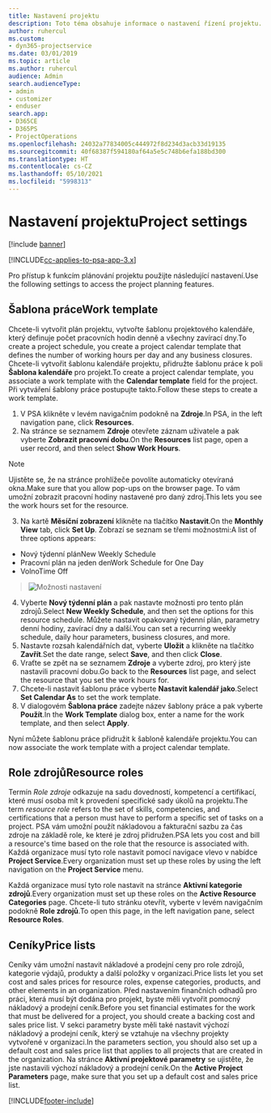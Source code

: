 ```yaml
---
title: Nastavení projektu
description: Toto téma obsahuje informace o nastavení řízení projektu.
author: ruhercul
ms.custom:
- dyn365-projectservice
ms.date: 03/01/2019
ms.topic: article
ms.author: ruhercul
audience: Admin
search.audienceType:
- admin
- customizer
- enduser
search.app:
- D365CE
- D365PS
- ProjectOperations
ms.openlocfilehash: 24032a77834005c444972f8d234d3acb33d19135
ms.sourcegitcommit: 40f68387f594180af64a5e5c748b6efa188bd300
ms.translationtype: HT
ms.contentlocale: cs-CZ
ms.lasthandoff: 05/10/2021
ms.locfileid: "5998313"
---
```

# <a name="project-settings"></a><span data-ttu-id="c5410-103">Nastavení projektu</span><span class="sxs-lookup"><span data-stu-id="c5410-103">Project settings</span></span>

[!include [banner](../includes/psa-now-project-operations.md)]

[!INCLUDE[cc-applies-to-psa-app-3.x](../includes/cc-applies-to-psa-app-3x.md)]

<span data-ttu-id="c5410-104">Pro přístup k funkcím plánování projektu použijte následující nastavení.</span><span class="sxs-lookup"><span data-stu-id="c5410-104">Use the following settings to access the project planning features.</span></span>

## <a name="work-template"></a><span data-ttu-id="c5410-105">Šablona práce</span><span class="sxs-lookup"><span data-stu-id="c5410-105">Work template</span></span>

<span data-ttu-id="c5410-106">Chcete-li vytvořit plán projektu, vytvořte šablonu projektového kalendáře, který definuje počet pracovních hodin denně a všechny zavírací dny.</span><span class="sxs-lookup"><span data-stu-id="c5410-106">To create a project schedule, you create a project calendar template that defines the number of working hours per day and any business closures.</span></span> <span data-ttu-id="c5410-107">Chcete-li vytvořit šablonu kalendáře projektu, přidružte šablonu práce k poli **Šablona kalendáře** pro projekt.</span><span class="sxs-lookup"><span data-stu-id="c5410-107">To create a project calendar template, you associate a work template with the **Calendar template** field for the project.</span></span> <span data-ttu-id="c5410-108">Při vytváření šablony práce postupujte takto.</span><span class="sxs-lookup"><span data-stu-id="c5410-108">Follow these steps to create a work template.</span></span>

1. <span data-ttu-id="c5410-109">V PSA klikněte v levém navigačním podokně na **Zdroje**.</span><span class="sxs-lookup"><span data-stu-id="c5410-109">In PSA, in the left navigation pane, click **Resources**.</span></span> 
2. <span data-ttu-id="c5410-110">Na stránce se seznamem **Zdroje** otevřete záznam uživatele a pak vyberte **Zobrazit pracovní dobu**.</span><span class="sxs-lookup"><span data-stu-id="c5410-110">On the **Resources** list page, open a user record, and then select **Show Work Hours**.</span></span>

  > [!NOTE]
  > <span data-ttu-id="c5410-111">Ujistěte se, že na stránce prohlížeče povolíte automaticky otevíraná okna.</span><span class="sxs-lookup"><span data-stu-id="c5410-111">Make sure that you allow pop-ups on the browser page.</span></span> <span data-ttu-id="c5410-112">To vám umožní zobrazit pracovní hodiny nastavené pro daný zdroj.</span><span class="sxs-lookup"><span data-stu-id="c5410-112">This lets you see the work hours set for the resource.</span></span>
  
3. <span data-ttu-id="c5410-113">Na kartě **Měsíční zobrazení** klikněte na tlačítko **Nastavit**.</span><span class="sxs-lookup"><span data-stu-id="c5410-113">On the **Monthly View** tab, click **Set Up**.</span></span> <span data-ttu-id="c5410-114">Zobrazí se seznam se třemi možnostmi:</span><span class="sxs-lookup"><span data-stu-id="c5410-114">A list of three options appears:</span></span> 

  - <span data-ttu-id="c5410-115">Nový týdenní plán</span><span class="sxs-lookup"><span data-stu-id="c5410-115">New Weekly Schedule</span></span>
  - <span data-ttu-id="c5410-116">Pracovní plán na jeden den</span><span class="sxs-lookup"><span data-stu-id="c5410-116">Work Schedule for One Day</span></span>
  - <span data-ttu-id="c5410-117">Volno</span><span class="sxs-lookup"><span data-stu-id="c5410-117">Time Off</span></span>

> ![Možnosti nastavení](media/project-13.png)

4. <span data-ttu-id="c5410-119">Vyberte **Nový týdenní plán** a pak nastavte možnosti pro tento plán zdrojů.</span><span class="sxs-lookup"><span data-stu-id="c5410-119">Select **New Weekly Schedule**, and then set the options for this resource schedule.</span></span> <span data-ttu-id="c5410-120">Můžete nastavit opakovaný týdenní plán, parametry denní hodiny, zavírací dny a další.</span><span class="sxs-lookup"><span data-stu-id="c5410-120">You can set a recurring weekly schedule, daily hour parameters, business closures, and more.</span></span>
5. <span data-ttu-id="c5410-121">Nastavte rozsah kalendářních dat, vyberte **Uložit** a klikněte na tlačítko **Zavřít**.</span><span class="sxs-lookup"><span data-stu-id="c5410-121">Set the date range, select **Save**, and then click **Close**.</span></span> 
6. <span data-ttu-id="c5410-122">Vraťte se zpět na se seznamem **Zdroje** a vyberte zdroj, pro který jste nastavili pracovní dobu.</span><span class="sxs-lookup"><span data-stu-id="c5410-122">Go back to the **Resources** list page, and select the resource that you set the work hours for.</span></span> 
7. <span data-ttu-id="c5410-123">Chcete-li nastavit šablonu práce vyberte **Nastavit kalendář jako**.</span><span class="sxs-lookup"><span data-stu-id="c5410-123">Select **Set Calendar As** to set the work template.</span></span> 
8. <span data-ttu-id="c5410-124">V dialogovém **Šablona práce** zadejte název šablony práce a pak vyberte **Použít**.</span><span class="sxs-lookup"><span data-stu-id="c5410-124">In the **Work Template** dialog box, enter a name for the work template, and then select **Apply**.</span></span> 

<span data-ttu-id="c5410-125">Nyní můžete šablonu práce přidružit k šabloně kalendáře projektu.</span><span class="sxs-lookup"><span data-stu-id="c5410-125">You can now associate the work template with a project calendar template.</span></span>

## <a name="resource-roles"></a><span data-ttu-id="c5410-126">Role zdrojů</span><span class="sxs-lookup"><span data-stu-id="c5410-126">Resource roles</span></span>

<span data-ttu-id="c5410-127">Termín *Role zdroje* odkazuje na sadu dovedností, kompetencí a certifikací, které musí osoba mít k provedení specifické sady úkolů na projektu.</span><span class="sxs-lookup"><span data-stu-id="c5410-127">The term *resource role* refers to the set of skills, competencies, and certifications that a person must have to perform a specific set of tasks on a project.</span></span> <span data-ttu-id="c5410-128">PSA vám umožní použít nákladovou a fakturační sazbu za čas zdroje na základě role, ke které je zdroj přidružen.</span><span class="sxs-lookup"><span data-stu-id="c5410-128">PSA lets you cost and bill a resource's time based on the role that the resource is associated with.</span></span> <span data-ttu-id="c5410-129">Každá organizace musí tyto role nastavit pomocí navigace vlevo v nabídce **Project Service**.</span><span class="sxs-lookup"><span data-stu-id="c5410-129">Every organization must set up these roles by using the left navigation on the **Project Service** menu.</span></span>

<span data-ttu-id="c5410-130">Každá organizace musí tyto role nastavit na stránce **Aktivní kategorie zdrojů**.</span><span class="sxs-lookup"><span data-stu-id="c5410-130">Every organization must set up these roles on the **Active Resource Categories** page.</span></span> <span data-ttu-id="c5410-131">Chcete-li tuto stránku otevřít, vyberte v levém navigačním podokně **Role zdrojů**.</span><span class="sxs-lookup"><span data-stu-id="c5410-131">To open this page, in the left navigation pane, select **Resource Roles**.</span></span>

## <a name="price-lists"></a><span data-ttu-id="c5410-132">Ceníky</span><span class="sxs-lookup"><span data-stu-id="c5410-132">Price lists</span></span>

<span data-ttu-id="c5410-133">Ceníky vám umožní nastavit nákladové a prodejní ceny pro role zdrojů, kategorie výdajů, produkty a další položky v organizaci.</span><span class="sxs-lookup"><span data-stu-id="c5410-133">Price lists let you set cost and sales prices for resource roles, expense categories, products, and other elements in an organization.</span></span> <span data-ttu-id="c5410-134">Před nastavením finančních odhadů pro práci, která musí být dodána pro projekt, byste měli vytvořit pomocný nákladový a prodejní ceník.</span><span class="sxs-lookup"><span data-stu-id="c5410-134">Before you set financial estimates for the work that must be delivered for a project, you should create a backing cost and sales price list.</span></span> <span data-ttu-id="c5410-135">V sekci parametry byste měli také nastavit výchozí nákladový a prodejní ceník, který se vztahuje na všechny projekty vytvořené v organizaci.</span><span class="sxs-lookup"><span data-stu-id="c5410-135">In the parameters section, you should also set up a default cost and sales price list that applies to all projects that are created in the organization.</span></span> <span data-ttu-id="c5410-136">Na stránce **Aktivní projektové parametry** se ujistěte, že jste nastavili výchozí nákladový a prodejní ceník.</span><span class="sxs-lookup"><span data-stu-id="c5410-136">On the **Active Project Parameters** page, make sure that you set up a default cost and sales price list.</span></span>


[!INCLUDE[footer-include](../includes/footer-banner.md)]